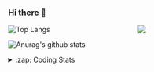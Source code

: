 ### Hi there 👋

<!--
**tao8687/tao8687** is a ✨ _special_ ✨ repository because its `README.md` (this file) appears on your GitHub profile.

Here are some ideas to get you started:

- 🔭 I’m currently working on ...
- 🌱 I’m currently learning ...
- 👯 I’m looking to collaborate on ...
- 🤔 I’m looking for help with ...
- 💬 Ask me about ...
- 📫 How to reach me: ...
- 😄 Pronouns: ...
- ⚡ Fun fact: ...
-->

<img align='right' src="https://media.giphy.com/media/M9gbBd9nbDrOTu1Mqx/giphy.gif" width="240">

  
![Top Langs](https://github-readme-stats.vercel.app/api/top-langs/?username=tao8687&layout=compact&title_color=23238E&text_color=A67D3D)

![Anurag's github stats](https://github-readme-stats.vercel.app/api?username=tao8687&show_icons=true&&text_color=A67D3D&title_color=23238E&show_icons=false&count_private=true&hide=stars)

<details>
  <summary>:zap: Coding Stats</summary>
  <br>
    
<!--START_SECTION:waka-->
![Code Time](http://img.shields.io/badge/Code%20Time-1%2C951%20hrs%2028%20mins-blue)

![Profile Views](http://img.shields.io/badge/Profile%20Views-0-blue)

**🐱 My GitHub Data** 

> 📦 1.5 MB Used in GitHub's Storage 
 > 
> 🏆 100 Contributions in the Year 2025
 > 
> 🚫 Not Opted to Hire
 > 
> 📜 62 Public Repositories 
 > 
> 🔑 24 Private Repositories 
 > 
**I'm an Early 🐤** 

```text
🌞 Morning                1703 commits        ██████████████████████░░░   88.88 % 
🌆 Daytime                90 commits          █░░░░░░░░░░░░░░░░░░░░░░░░   04.70 % 
🌃 Evening                119 commits         ██░░░░░░░░░░░░░░░░░░░░░░░   06.21 % 
🌙 Night                  4 commits           ░░░░░░░░░░░░░░░░░░░░░░░░░   00.21 % 
```
📅 **I'm Most Productive on Wednesday** 

```text
Monday                   275 commits         ████░░░░░░░░░░░░░░░░░░░░░   14.35 % 
Tuesday                  261 commits         ███░░░░░░░░░░░░░░░░░░░░░░   13.62 % 
Wednesday                332 commits         ████░░░░░░░░░░░░░░░░░░░░░   17.33 % 
Thursday                 256 commits         ███░░░░░░░░░░░░░░░░░░░░░░   13.36 % 
Friday                   271 commits         ████░░░░░░░░░░░░░░░░░░░░░   14.14 % 
Saturday                 265 commits         ███░░░░░░░░░░░░░░░░░░░░░░   13.83 % 
Sunday                   256 commits         ███░░░░░░░░░░░░░░░░░░░░░░   13.36 % 
```


📊 **This Week I Spent My Time On** 

```text
🕑︎ Time Zone: Asia/Shanghai

💬 Programming Languages: 
YAML                     1 hr 12 mins        ███████░░░░░░░░░░░░░░░░░░   29.77 % 
CMake                    41 mins             ████░░░░░░░░░░░░░░░░░░░░░   17.17 % 
XML                      36 mins             ████░░░░░░░░░░░░░░░░░░░░░   15.00 % 
C++                      34 mins             ████░░░░░░░░░░░░░░░░░░░░░   14.14 % 
Docker                   27 mins             ███░░░░░░░░░░░░░░░░░░░░░░   11.25 % 

🔥 Editors: 
VS Code                  4 hrs 2 mins        █████████████████████████   100.00 % 

🐱‍💻 Projects: 
Lidar_IMU_Localization   1 hr 13 mins        ████████░░░░░░░░░░░░░░░░░   30.47 % 
LIO-SAM-modified         1 hr 2 mins         ██████░░░░░░░░░░░░░░░░░░░   25.61 % 
idevicerestore           29 mins             ███░░░░░░░░░░░░░░░░░░░░░░   12.13 % 
InferLLM                 23 mins             ██░░░░░░░░░░░░░░░░░░░░░░░   09.89 % 
LIO-SAM                  20 mins             ██░░░░░░░░░░░░░░░░░░░░░░░   08.39 % 

💻 Operating System: 
Linux                    4 hrs 2 mins        █████████████████████████   100.00 % 
```

**I Mostly Code in C++** 

```text
C++                      11 repos            ████████░░░░░░░░░░░░░░░░░   32.35 % 
Python                   9 repos             ███████░░░░░░░░░░░░░░░░░░   26.47 % 
JavaScript               2 repos             █░░░░░░░░░░░░░░░░░░░░░░░░   05.88 % 
Batchfile                1 repo              █░░░░░░░░░░░░░░░░░░░░░░░░   02.94 % 
HTML                     1 repo              █░░░░░░░░░░░░░░░░░░░░░░░░   02.94 % 
```



**Timeline**

![Lines of Code chart](https://raw.githubusercontent.com/tao8687/tao8687/master/assets/bar_graph.png)


 Last Updated on 10/04/2025 01:48:09 UTC
<!--END_SECTION:waka-->
</details>
